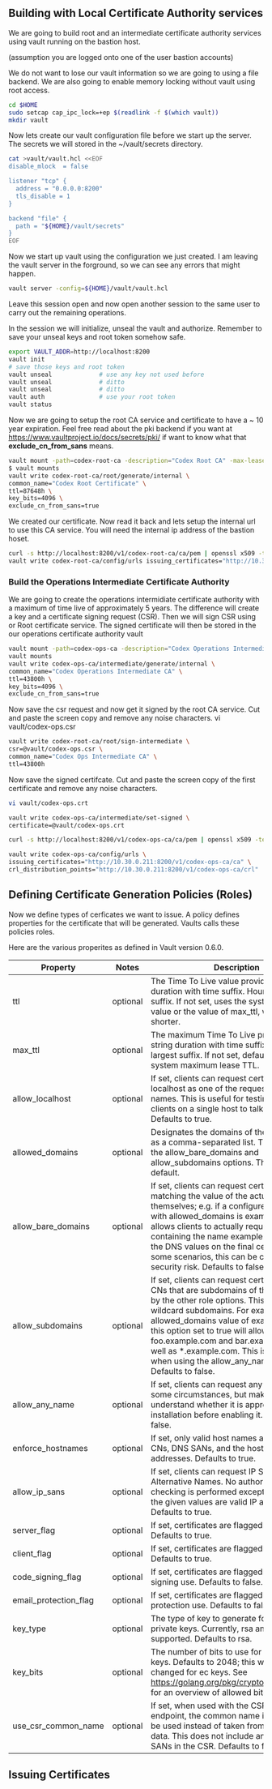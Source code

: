 ## Building with Local Certificate Authority services

We are going to build root and an intermediate certificate 
authority services using vault running on the bastion host.

(assumption you are logged onto one of the user bastion accounts)

We do not want to lose our vault information so we are going to using
a file backend.   We are also going to enable memory locking without 
vault using root access.

```bash
cd $HOME
sudo setcap cap_ipc_lock=+ep $(readlink -f $(which vault))
mkdir vault
```

Now lets create our vault configuration file before we start up the server.
The secrets we will stored in the ~/vault/secrets directory.

```bash
cat >vault/vault.hcl <<EOF
disable_mlock  = false

listener "tcp" {
  address = "0.0.0.0:8200"
  tls_disable = 1
}

backend "file" {
  path = "${HOME}/vault/secrets"
}
EOF
```

Now we start up vault using the configuration we just created. I am leaving the vault server in the forground, so we can see any errors that might happen.

```bash
vault server -config=${HOME}/vault/vault.hcl
```

Leave this session open and now open another session to the same user to 
carry out the remaining operations.

In the session we will initialize, unseal the vault and authorize. 
Remember to save your unseal keys and root token somehow safe.

```bash
export VAULT_ADDR=http://localhost:8200
vault init
# save those keys and root token
vault unseal             # use any key not used before
vault unseal             # ditto
vault unseal             # ditto
vault auth               # use your root token
vault status
```

Now we are going to setup the root CA service and certificate to have a ~ 10 year expiration.
Feel free  read about the pki backend if you want at https://www.vaultproject.io/docs/secrets/pki/ if want to know what that **exclude_cn_from_sans** means. 

```bash
vault mount -path=codex-root-ca -description="Codex Root CA" -max-lease-ttl=87648h pki
$ vault mounts
vault write codex-root-ca/root/generate/internal \
common_name="Codex Root Certificate" \
ttl=87648h \
key_bits=4096 \
exclude_cn_from_sans=true
```

We created our certificate. Now read it back and lets setup the internal url 
to use this CA service. You will need the internal ip address of the bastion hoset.

```bash
curl -s http://localhost:8200/v1/codex-root-ca/ca/pem | openssl x509 -text
vault write codex-root-ca/config/urls issuing_certificates="http://10.30.0.211:8200/v1/codex-root-ca"
```

### Build the Operations Intermediate Certificate Authority 

We are going to create the operations intermidiate certificate authority with a maximum of time live of approximately 5 years.  The difference will create a key and a certificate signing request (CSR).  Then we will sign CSR using or Root certificate service.  The signed certificate will then be stored in the our operations certificate authority vault

```bash
vault mount -path=codex-ops-ca -description="Codex Operations Intermediate CA" -max-lease-ttl=43800h pki
vault mounts
vault write codex-ops-ca/intermediate/generate/internal \
common_name="Codex Operations Intermediate CA" \
ttl=43800h \
key_bits=4096 \
exclude_cn_from_sans=true
```
Now save the csr request and now get it signed by the root CA service.
Cut and paste the screen copy and remove any noise characters.
vi vault/codex-ops.csr

```bash
vault write codex-root-ca/root/sign-intermediate \
csr=@vault/codex-ops.csr \
common_name="Codex Ops Intermediate CA" \
ttl=43800h
```

Now save the signed certifcate.
Cut and paste the screen copy of the first certificate and remove any noise characters.

```bash
vi vault/codex-ops.crt

vault write codex-ops-ca/intermediate/set-signed \
certificate=@vault/codex-ops.crt

curl -s http://localhost:8200/v1/codex-ops-ca/ca/pem | openssl x509 -text | head -20

vault write codex-ops-ca/config/urls \
issuing_certificates="http://10.30.0.211:8200/v1/codex-ops-ca/ca" \
crl_distribution_points="http://10.30.0.211:8200/v1/codex-ops-ca/crl"
```

## Defining Certificate Generation Policies  (Roles)

Now we define types of cerficates we want to issue.  A policy defines 
properties for the certificate that will be generated.
Vaults calls these policies roles.

Here are the various properites as defined in Vault version 0.6.0.

|Property|Notes|Description|
|--------|-----|-----------|
|ttl|optional| The Time To Live value provided as a string duration with time suffix. Hour is the largest suffix. If not set, uses the system default value or the value of max_ttl, whichever is shorter.|
|max_ttl|optional| The maximum Time To Live provided as a string duration with time suffix. Hour is the largest suffix. If not set, defaults to the system maximum lease TTL.|
|allow_localhost|optional| If set, clients can request certificates for localhost as one of the requested common names. This is useful for testing and to allow clients on a single host to talk securely. Defaults to true.|
|allowed_domains|optional| Designates the domains of the role, provided as a comma-separated list. This is used with the allow_bare_domains and allow_subdomains options. There is no default.|
|allow_bare_domains|optional| If set, clients can request certificates matching the value of the actual domains themselves; e.g. if a configured domain set with allowed_domains is example.com, this allows clients to actually request a certificate containing the name example.com as one of the DNS values on the final certificate. In some scenarios, this can be considered a security risk. Defaults to false.|
|allow_subdomains|optional| If set, clients can request certificates with CNs that are subdomains of the CNs allowed by the other role options. This includes wildcard subdomains. For example, an allowed_domains value of example.com with this option set to true will allow foo.example.com and bar.example.com as well as *.example.com. This is redundant when using the allow_any_name option. Defaults to false.|
|allow_any_name|optional| If set, clients can request any CN. Useful in some circumstances, but make sure you understand whether it is appropriate for your installation before enabling it. Defaults to false.|
|enforce_hostnames|optional| If set, only valid host names are allowed for CNs, DNS SANs, and the host part of email addresses. Defaults to true.|
|allow_ip_sans|optional| If set, clients can request IP Subject Alternative Names. No authorization checking is performed except to verify that the given values are valid IP addresses. Defaults to true.|
|server_flag|optional| If set, certificates are flagged for server use. Defaults to true.|
|client_flag|optional| If set, certificates are flagged for client use. Defaults to true.|
|code_signing_flag|optional| If set, certificates are flagged for code signing use. Defaults to false.|
|email_protection_flag|optional| If set, certificates are flagged for email protection use. Defaults to false.|
|key_type|optional| The type of key to generate for generated private keys. Currently, rsa and ec are supported. Defaults to rsa.|
|key_bits|optional| The number of bits to use for the generated keys. Defaults to 2048; this will need to be changed for ec keys. See https://golang.org/pkg/crypto/elliptic/#Curve for an overview of allowed bit lengths for ec.|
|use_csr_common_name|optional| If set, when used with the CSR signing endpoint, the common name in the CSR will be used instead of taken from the JSON data. This does not include any requested SANs in the CSR. Defaults to false.|


## Issuing Certificates
